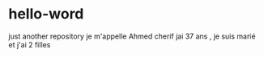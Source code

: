 # hello-word
just another repository
je  m'appelle Ahmed cherif jai 37 ans , je suis marié  et j'ai 2 filles

